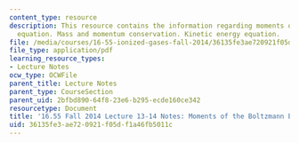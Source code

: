 ```yaml
---
content_type: resource
description: This resource contains the information regarding moments of the Boltzmann
  equation. Mass and momentum conservation. Kinetic energy equation.
file: /media/courses/16-55-ionized-gases-fall-2014/36135fe3ae720921f05df1a46fb5011c_MIT16_55F14_Lecture13-14.pdf
file_type: application/pdf
learning_resource_types:
- Lecture Notes
ocw_type: OCWFile
parent_title: Lecture Notes
parent_type: CourseSection
parent_uid: 2bfbd890-64f8-23e6-b295-ecde160ce342
resourcetype: Document
title: '16.55 Fall 2014 Lecture 13-14 Notes: Moments of the Boltzmann Equation'
uid: 36135fe3-ae72-0921-f05d-f1a46fb5011c
---
```

